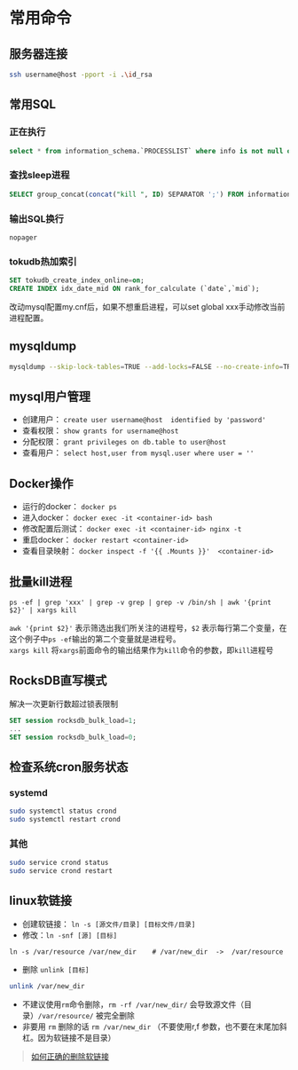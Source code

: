 # 常用命令

## 服务器连接
```Bash
ssh username@host -pport -i .\id_rsa
```

## 常用SQL
### 正在执行
```SQL
select * from information_schema.`PROCESSLIST` where info is not null order by time desc \G;
```  

### 查找sleep进程
```SQL
SELECT group_concat(concat("kill ", ID) SEPARATOR ';') FROM information_schema.`PROCESSLIST` t WHERE t.`COMMAND` IN ('Sleep');
```

### 输出SQL换行
`nopager`
### tokudb热加索引
```SQL
SET tokudb_create_index_online=on;
CREATE INDEX idx_date_mid ON rank_for_calculate (`date`,`mid`);
```
改动mysql配置my.cnf后，如果不想重启进程，可以set global xxx手动修改当前进程配置。

## mysqldump
```Bash
mysqldump --skip-lock-tables=TRUE --add-locks=FALSE --no-create-info=TRUE --no-create-db=TRUE --lock-tables=FALSE -h10.21.200.32 -P3306 -um_reader -preaderqweasd --databases industry --tables industry_solidify_item --where='mid=3004 and date >= 20220901' | mysql -h10.21.200.110 -uindustry_test -pindustry20210719 industry
```

## mysql用户管理
- 创建用户：  `create user username@host  identified by 'password'`
- 查看权限：  `show grants for username@host`
- 分配权限：  `grant privileges on db.table to user@host`
- 查看用户：  `select host,user from mysql.user where user = ''`


## Docker操作
- 运行的docker：  `docker ps`
- 进入docker：   `docker exec -it <container-id> bash`
- 修改配置后测试：    `docker exec -it <container-id> nginx -t`
- 重启docker：   `docker restart <container-id>`
- 查看目录映射：     `docker inspect -f '{{ .Mounts }}'  <container-id>`

## 批量kill进程
`ps -ef | grep 'xxx' | grep -v grep | grep -v /bin/sh | awk '{print $2}' | xargs kill`

`awk '{print $2}'` 表示筛选出我们所关注的进程号，`$2` 表示每行第二个变量，在这个例子中`ps -ef`输出的第二个变量就是进程号。  
`xargs kill` 将`xargs`前面命令的输出结果作为`kill`命令的参数，即`kill`进程号


## RocksDB直写模式
解决一次更新行数超过锁表限制
```SQL
SET session rocksdb_bulk_load=1;
...
SET session rocksdb_bulk_load=0;
```

## 检查系统cron服务状态
### systemd
```Bash
sudo systemctl status crond
sudo systemctl restart crond
```
### 其他
```Bash
sudo service crond status
sudo service crond restart
```

## linux软链接
- 创建软链接： `ln -s [源文件/目录] [目标文件/目录]`  
- 修改：`ln -snf [源] [目标]`  
```
ln -s /var/resource /var/new_dir    # /var/new_dir  ->  /var/resource
```

- 删除 `unlink [目标]`
```Bash
unlink /var/new_dir
```
- 不建议使用`rm`命令删除，`rm -rf /var/new_dir/` 会导致源文件（目录）`/var/resource/` 被完全删除
- 非要用 `rm` 删除的话  `rm /var/new_dir`   （不要使用r,f  参数，也不要在末尾加斜杠。因为软链接不是目录）
> [如何正确的删除软链接](https://fantiq.github.io/2017/07/06/%E5%A6%82%E4%BD%95%E6%AD%A3%E7%A1%AE%E7%9A%84%E5%88%A0%E9%99%A4%E8%BD%AF%E8%BF%9E%E6%8E%A5/)
  

